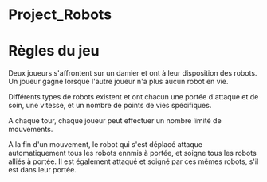 # Project_Robots


# Règles du jeu

Deux joueurs s'affrontent sur un damier et ont à leur disposition des robots. Un joueur gagne lorsque l'autre joueur n'a plus aucun robot en vie.

Différents types de robots existent et ont chacun une portée d'attaque et de soin, une vitesse, et un nombre de points de vies spécifiques.

A chaque tour, chaque joueur peut effectuer un nombre limité de mouvements.

A la fin d'un mouvement, le robot qui s'est déplacé attaque automatiquement tous les robots ennmis à portée, et soigne tous les robots alliés à portée. Il est également attaqué et soigné par ces mêmes robots, s'il est dans leur portée.